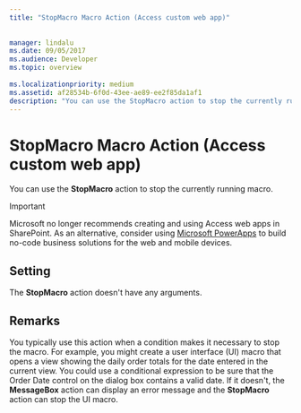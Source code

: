 ```yaml
---
title: "StopMacro Macro Action (Access custom web app)"
 
 
manager: lindalu
ms.date: 09/05/2017
ms.audience: Developer
ms.topic: overview
  
ms.localizationpriority: medium
ms.assetid: af28534b-6f0d-43ee-ae89-ee2f85da1af1
description: "You can use the StopMacro action to stop the currently running macro."
---
```


# StopMacro Macro Action (Access custom web app)

You can use the **StopMacro** action to stop the currently running macro. 
  
> [!IMPORTANT]
> Microsoft no longer recommends creating and using Access web apps in SharePoint. As an alternative, consider using [Microsoft PowerApps](https://powerapps.microsoft.com/) to build no-code business solutions for the web and mobile devices. 
  
## Setting

The **StopMacro** action doesn't have any arguments. 
  
## Remarks

You typically use this action when a condition makes it necessary to stop the macro. For example, you might create a user interface (UI) macro that opens a view showing the daily order totals for the date entered in the current view. You could use a conditional expression to be sure that the Order Date control on the dialog box contains a valid date. If it doesn't, the **MessageBox** action can display an error message and the **StopMacro** action can stop the UI macro. 
  

